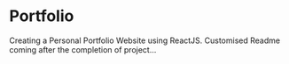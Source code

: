 # Portfolio
Creating a Personal Portfolio Website using ReactJS. Customised Readme coming after the completion of project...

